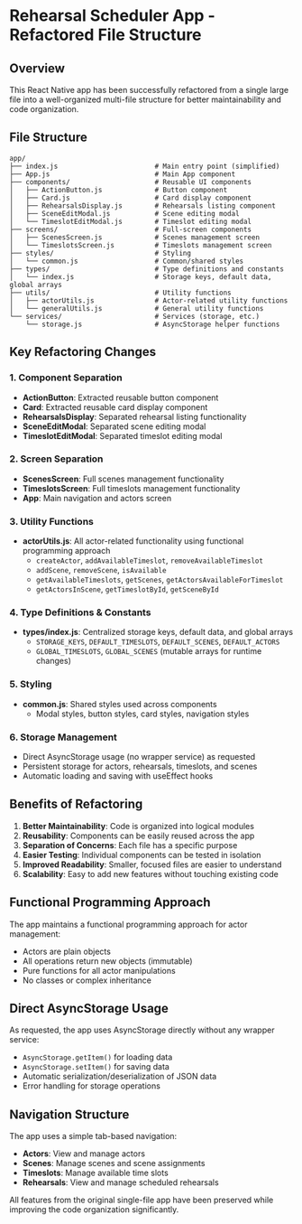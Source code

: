 # Rehearsal Scheduler App - Refactored File Structure

## Overview
This React Native app has been successfully refactored from a single large file into a well-organized multi-file structure for better maintainability and code organization.

## File Structure

```
app/
├── index.js                        # Main entry point (simplified)
├── App.js                          # Main App component
├── components/                     # Reusable UI components
│   ├── ActionButton.js             # Button component
│   ├── Card.js                     # Card display component
│   ├── RehearsalsDisplay.js        # Rehearsals listing component
│   ├── SceneEditModal.js           # Scene editing modal
│   └── TimeslotEditModal.js        # Timeslot editing modal
├── screens/                        # Full-screen components
│   ├── ScenesScreen.js             # Scenes management screen
│   └── TimeslotsScreen.js          # Timeslots management screen
├── styles/                         # Styling
│   └── common.js                   # Common/shared styles
├── types/                          # Type definitions and constants
│   └── index.js                    # Storage keys, default data, global arrays
├── utils/                          # Utility functions
│   ├── actorUtils.js               # Actor-related utility functions
│   └── generalUtils.js             # General utility functions
└── services/                       # Services (storage, etc.)
    └── storage.js                  # AsyncStorage helper functions
```

## Key Refactoring Changes

### 1. **Component Separation**
- **ActionButton**: Extracted reusable button component
- **Card**: Extracted reusable card display component  
- **RehearsalsDisplay**: Separated rehearsal listing functionality
- **SceneEditModal**: Separated scene editing modal
- **TimeslotEditModal**: Separated timeslot editing modal

### 2. **Screen Separation**
- **ScenesScreen**: Full scenes management functionality
- **TimeslotsScreen**: Full timeslots management functionality
- **App**: Main navigation and actors screen

### 3. **Utility Functions**
- **actorUtils.js**: All actor-related functionality using functional programming approach
  - `createActor`, `addAvailableTimeslot`, `removeAvailableTimeslot`
  - `addScene`, `removeScene`, `isAvailable`
  - `getAvailableTimeslots`, `getScenes`, `getActorsAvailableForTimeslot`
  - `getActorsInScene`, `getTimeslotById`, `getSceneById`

### 4. **Type Definitions & Constants**
- **types/index.js**: Centralized storage keys, default data, and global arrays
  - `STORAGE_KEYS`, `DEFAULT_TIMESLOTS`, `DEFAULT_SCENES`, `DEFAULT_ACTORS`
  - `GLOBAL_TIMESLOTS`, `GLOBAL_SCENES` (mutable arrays for runtime changes)

### 5. **Styling**
- **common.js**: Shared styles used across components
  - Modal styles, button styles, card styles, navigation styles

### 6. **Storage Management**
- Direct AsyncStorage usage (no wrapper service) as requested
- Persistent storage for actors, rehearsals, timeslots, and scenes
- Automatic loading and saving with useEffect hooks

## Benefits of Refactoring

1. **Better Maintainability**: Code is organized into logical modules
2. **Reusability**: Components can be easily reused across the app
3. **Separation of Concerns**: Each file has a specific purpose
4. **Easier Testing**: Individual components can be tested in isolation
5. **Improved Readability**: Smaller, focused files are easier to understand
6. **Scalability**: Easy to add new features without touching existing code

## Functional Programming Approach

The app maintains a functional programming approach for actor management:
- Actors are plain objects
- All operations return new objects (immutable)
- Pure functions for all actor manipulations
- No classes or complex inheritance

## Direct AsyncStorage Usage

As requested, the app uses AsyncStorage directly without any wrapper service:
- `AsyncStorage.getItem()` for loading data
- `AsyncStorage.setItem()` for saving data
- Automatic serialization/deserialization of JSON data
- Error handling for storage operations

## Navigation Structure

The app uses a simple tab-based navigation:
- **Actors**: View and manage actors
- **Scenes**: Manage scenes and scene assignments
- **Timeslots**: Manage available time slots
- **Rehearsals**: View and manage scheduled rehearsals

All features from the original single-file app have been preserved while improving the code organization significantly.
